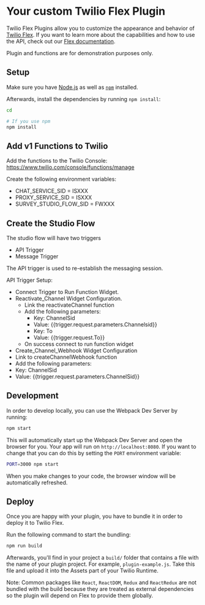# Your custom Twilio Flex Plugin

Twilio Flex Plugins allow you to customize the appearance and behavior of [Twilio Flex](https://www.twilio.com/flex). If you want to learn more about the capabilities and how to use the API, check out our [Flex documentation](https://www.twilio.com/docs/flex).

Plugin and functions are for demonstration purposes only.

## Setup

Make sure you have [Node.js](https://nodejs.org) as well as [`npm`](https://npmjs.com) installed.

Afterwards, install the dependencies by running `npm install`:

```bash
cd 

# If you use npm
npm install
```

## Add v1 Functions to Twilio

Add the functions to the Twilio Console:
https://www.twilio.com/console/functions/manage

Create the following environment variables:

* CHAT_SERVICE_SID = ISXXX
* PROXY_SERVICE_SID = ISXXX
* SURVEY_STUDIO_FLOW_SID = FWXXX

## Create the Studio Flow
The studio flow will have two triggers
* API Trigger
* Message Trigger

The API trigger is used to re-establish the messaging session.

API Trigger Setup:
* Connect Trigger to Run Function Widget.
* Reactivate_Channel Widget Configuration.
  * Link the reactivateChannel function
  * Add the following parameters:
    * Key: ChannelSid
    * Value: {{trigger.request.parameters.Channelsid}}
    * Key: To
    * Value: {{trigger.request.To}}
   * On success connect to run function widget
* Create_Channel_Webhook Widget Configuration
* Link to createChannelWebhook function
 * Add the following parameters:
  * Key: ChannelSid
  * Value: {{trigger.request.parameters.ChannelSid}}
 

## Development

In order to develop locally, you can use the Webpack Dev Server by running:

```bash
npm start
```

This will automatically start up the Webpack Dev Server and open the browser for you. Your app will run on `http://localhost:8080`. If you want to change that you can do this by setting the `PORT` environment variable:

```bash
PORT=3000 npm start
```

When you make changes to your code, the browser window will be automatically refreshed.

## Deploy

Once you are happy with your plugin, you have to bundle it in order to deploy it to Twilio Flex.

Run the following command to start the bundling:

```bash
npm run build
```

Afterwards, you'll find in your project a `build/` folder that contains a file with the name of your plugin project. For example, `plugin-example.js`. Take this file and upload it into the Assets part of your Twilio Runtime.

Note: Common packages like `React`, `ReactDOM`, `Redux` and `ReactRedux` are not bundled with the build because they are treated as external dependencies so the plugin will depend on Flex to provide them globally.
